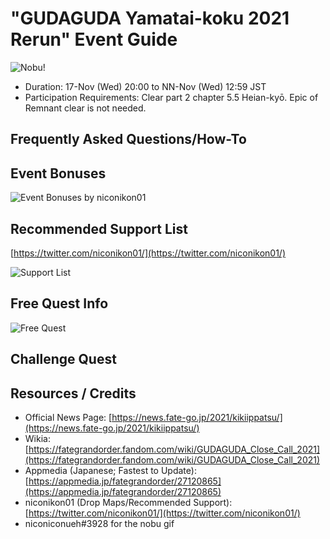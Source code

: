 # "GUDAGUDA Yamatai-koku 2021 Rerun" Event Guide
![Nobu!](https://cdn.discordapp.com/attachments/825747387825389589/910419166241112094/nobudermissinghead.gif)
- Duration: 17-Nov (Wed) 20:00 to NN-Nov (Wed) 12:59 JST
- Participation Requirements: Clear part 2 chapter 5.5 Heian-kyō. Epic of Remnant clear is not needed.

## Frequently Asked Questions/How-To

## Event Bonuses

![Event Bonuses by niconikon01](https://cdn.discordapp.com/attachments/825747387825389589/910419166241112094/nobudermissinghead.gif)

## Recommended Support List

[https://twitter.com/niconikon01/](https://twitter.com/niconikon01/)

![Support List](https://cdn.discordapp.com/attachments/825747387825389589/910419166241112094/nobudermissinghead.gif)

## Free Quest Info

![Free Quest](https://cdn.discordapp.com/attachments/825747387825389589/910419166241112094/nobudermissinghead.gif)

## Challenge Quest

## Resources / Credits

- Official News Page: [https://news.fate-go.jp/2021/kikiippatsu/](https://news.fate-go.jp/2021/kikiippatsu/)
- Wikia: [https://fategrandorder.fandom.com/wiki/GUDAGUDA_Close_Call_2021](https://fategrandorder.fandom.com/wiki/GUDAGUDA_Close_Call_2021)
- Appmedia (Japanese; Fastest to Update): [https://appmedia.jp/fategrandorder/27120865](https://appmedia.jp/fategrandorder/27120865)
- niconikon01 (Drop Maps/Recommended Support): [https://twitter.com/niconikon01/](https://twitter.com/niconikon01/)
- niconiconueh#3928 for the nobu gif